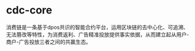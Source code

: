 # cdc-core
消费链是一条基于dpos共识的智能合约平台，运用区块链的去中心化、可追溯、无法篡改等特性，为消费返利、广告精准投放提供事实依据，从而建立起从用户-商户-广告投放三者之间的共赢生态。
